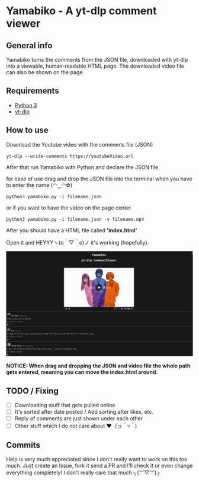 # Yamabiko - A yt-dlp comment viewer

## General info

Yamabiko turns the comments from the JSON file, downloaded with yt-dlp into a viewable, human-readable HTML page. The downloaded video file can also be shown on the page.

## Requirements

* [Python 3](https://www.python.org/downloads/)
* [yt-dlp](https://github.com/yt-dlp/yt-dlp)

## How to use

Download the Youtube video with the comments file (JSON)

```
yt-dlp --write-comments https://youtubeVideo.url
```

After that run Yamabiko with Python and declare the JSON file

for ease of use drag and drop the JSON file into the terminal when you have to enter the name (◠‿◠✿)

```
python3 yamabiko.py -i filename.json
```

or if you want to have the video on the page center

```
python3 yamabiko.py -i filename.json -v filename.mp4
```

After you should have a HTML file called **'index.html'**

Open it and HEYYYヽ(o＾▽＾o)ノ it's working (hopefully).

<img src="doc/page.png" style="zoom: 50%;" />

**NOTICE: When drag and dropping the JSON and video file the whole path gets entered, meaning you can move the index.html around.**

## TODO / Fixing

- [ ] Downloading stuff that gets pulled online
- [ ] It's sorted after date posted / Add sorting after likes, etc.
- [ ] Reply of comments are just shown under each other
- [ ] Other stuff which I do not care about ❤（っ＾▿＾)

## Commits

Help is very much appreciated since I don't really want to work on this too much. Just create an Issue, fork it send a PR and I'll check it or even change everything completely! I don't really care that much ┐(︶▽︶)┌